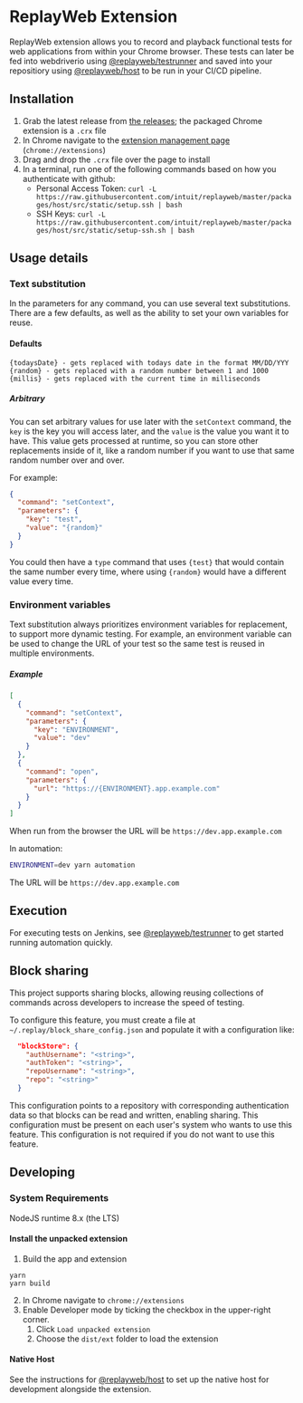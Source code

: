 # ReplayWeb Extension

ReplayWeb extension allows you to record and playback functional tests for web applications from within your Chrome browser. These tests can later be fed into webdriverio using [@replayweb/testrunner](../testrunner) and saved into your repositiory using [@replayweb/host](../host) to be run in your CI/CD pipeline.

## Installation

1. Grab the latest release from [the releases](https://github.com/intuit/ReplayWeb/releases); the packaged Chrome extension is a `.crx` file
2. In Chrome navigate to the [extension management page](chrome://extensions) (`chrome://extensions`)
3. Drag and drop the `.crx` file over the page to install
4. In a terminal, run one of the following commands based on how you authenticate with github:
   - Personal Access Token: `curl -L https://raw.githubusercontent.com/intuit/replayweb/master/packages/host/src/static/setup.ssh | bash`
   - SSH Keys: `curl -L https://raw.githubusercontent.com/intuit/replayweb/master/packages/host/src/static/setup-ssh.sh | bash`

## Usage details

### Text substitution

In the parameters for any command, you can use several text substitutions. There are a few defaults, as well as the ability to set your own variables for reuse.

#### Defaults

```
{todaysDate} - gets replaced with todays date in the format MM/DD/YYY
{random} - gets replaced with a random number between 1 and 1000
{millis} - gets replaced with the current time in milliseconds
```

##### Arbitrary

You can set arbitrary values for use later with the `setContext` command, the `key` is the key you will access later, and the `value` is the value you want it to have. This value gets processed at runtime, so you can store other replacements inside of it, like a random number if you want to use that same random number over and over.

For example:

```json
{
  "command": "setContext",
  "parameters": {
    "key": "test",
    "value": "{random}"
  }
}
```

You could then have a `type` command that uses `{test}` that would contain the same number every time, where using `{random}` would have a different value every time.

### Environment variables

Text substitution always prioritizes environment variables for replacement, to support more dynamic testing. For example, an environment variable can be used to change the URL of your test so the same test is reused in multiple environments.

##### Example

```json
[
  {
    "command": "setContext",
    "parameters": {
      "key": "ENVIRONMENT",
      "value": "dev"
    }
  },
  {
    "command": "open",
    "parameters": {
      "url": "https://{ENVIRONMENT}.app.example.com"
    }
  }
]
```

When run from the browser the URL will be `https://dev.app.example.com`

In automation:

```sh
ENVIRONMENT=dev yarn automation
```

The URL will be `https://dev.app.example.com`

## Execution

For executing tests on Jenkins, see [@replayweb/testrunner](../testrunner) to get started running automation quickly.

## Block sharing

This project supports sharing blocks, allowing reusing collections of commands across developers to increase the speed of testing.

To configure this feature, you must create a file at `~/.replay/block_share_config.json` and populate it with a configuration like:

```json
  "blockStore": {
    "authUsername": "<string>",
    "authToken": "<string>",
    "repoUsername": "<string>",
    "repo": "<string>"
  }
```

This configuration points to a repository with corresponding authentication data so that blocks can be read and written, enabling sharing. This configuration must be present on each user's system who wants to use this feature. This configuration is not required if you do not want to use this feature.

## Developing

### System Requirements

NodeJS runtime 8.x (the LTS)

#### Install the unpacked extension

1. Build the app and extension

```shell
yarn
yarn build
```

2. In Chrome navigate to `chrome://extensions`
3. Enable Developer mode by ticking the checkbox in the upper-right corner.
   1. Click `Load unpacked extension`
   2. Choose the `dist/ext` folder to load the extension

#### Native Host

See the instructions for [@replayweb/host](../host) to set up the native host for development alongside the extension.
